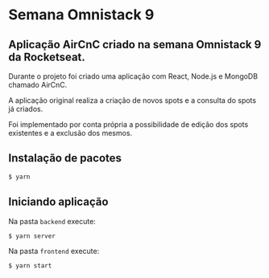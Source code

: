 # Semana Omnistack 9

## Aplicação AirCnC criado na semana Omnistack 9 da Rocketseat.

Durante o projeto foi criado uma aplicação com React, Node.js e MongoDB chamado AirCnC.

A aplicação original realiza a criação de novos spots e a consulta do spots já criados. 

Foi implementado por conta própria a possibilidade de  edição dos spots existentes e a exclusão dos mesmos.

## Instalação de pacotes

```bash
$ yarn
```

## Iniciando aplicação

Na pasta `backend` execute:

```bash
$ yarn server
```

Na pasta `frontend` execute:

```bash
$ yarn start
```
